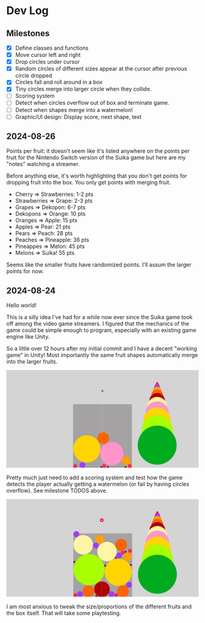 # Dev Log

## Milestones

- [X] Define classes and functions
- [X] Move cursor left and right
- [X] Drop circles under cursor
- [X] Random circles of different sizes appear at the cursor after previous circle dropped
- [X] Circles fall and roll around in a box
- [X] Tiny circles merge into larger circle when they collide.
- [ ] Scoring system
- [ ] Detect when circles overflow out of box and terminate game.
- [ ] Detect when shapes merge into a watermelon!
- [ ] Graphic/UI design: Display score, next shape, text

## 2024-08-26

Points per fruit: it doesn't seem like it's listed anywhere on the points per fruit for the Nintendo Switch version of the Suika game but here are my "notes" watching a streamer.

Before anything else, it's worth highlighting that you don't get points for dropping fruit into the box. You only get points with merging fruit.
 
 - Cherry => Strawberries: 1-2 pts
 - Strawberries => Grape: 2-3 pts 
 - Grapes => Dekopon: 6-7 pts
 - Dekopons => Orange: 10 pts
 - Oranges => Apple: 15 pts
 - Apples => Pear: 21 pts
 - Pears => Peach: 28 pts
 - Peaches => Pineapple: 36 pts
 - Pineappes => Melon: 45 pts
 - Melons => Suika! 55 pts

 Seems like the smaller fruits have randomized points. I'll assum the larger points for now.
 
## 2024-08-24

Hello world!

This is a silly idea I've had for a while now ever since the Suika game took off among the video game streamers. I figured that the mechanics of the game could be simple enough to program, especially with an existing game engine like Unity.

So a little over 12 hours after my initial commit and I have a decent "working game" in Unity! Most importantly the same fruit shapes automatically merge into the larger fruits.

![progress](./2024-08-24-214703.png)

Pretty much just need to add a scoring system and test how the game detects the player actually getting a watermelon (or fail by having circles overflow). See milestone TODOS above.

![progress](./2024-08-24-223228.png)

I am most anxious to tweak the size/proportions of the different fruits and the box itself. That will take some playtesting.